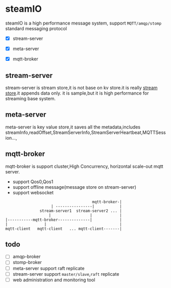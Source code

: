# steamIO

steamIO is a high performance message system, support `MQTT/amqp/stomp` standard messaging protocol 

* [x] stream-server
* [x] meta-server
* [x] mqtt-broker


## stream-server
stream-server is stream store,it is not base on kv store.it is really [stream store](./docs/stream_store.md).it appends data only.
it is sample,but it is high performance for streaming base system.


## meta-server
meta-server is key value store,it saves all the metadata,includes streamInfo,readOffset,StreamServerInfo,StreamServerHeartbeat,MQTTSession...,


## mqtt-broker
mqtt-broker is support cluster,High Concurrency, horizontal scale-out mqtt server.
* support Qos0,Qos1
* support offline message(message store on stream-server)
* support websocket

```
                                      mqtt-broker-|
                    | ----------------|           |  
               stream-server1  stream-server2 ... |
                   |                 |            |
|-----------mqtt-broker--------------|            |
|                |                                |
mqtt-client   mqtt-client   ... mqtt-client-------|
```


## todo
* [ ] amqp-broker
* [ ] stomp-broker
* [ ] meta-server support raft replicate
* [ ] stream-server support `master/slave`,`raft` replicate
* [ ] web administration and monitoring tool 